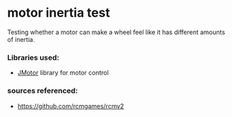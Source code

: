 # motor inertia test

Testing whether a motor can make a wheel feel like it has different amounts of inertia.


### Libraries used:
* [JMotor](https://github.com/joshua-8/JMotor) library for motor control
### sources referenced:
* https://github.com/rcmgames/rcmv2
